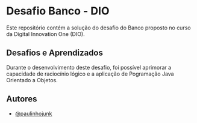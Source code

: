# Desafio Banco - DIO

Este repositório contém a solução do desafio do Banco proposto no curso da Digital Innovation One (DIO).

## Desafios e Aprendizados
Durante o desenvolvimento deste desafio, foi possível aprimorar a capacidade de raciocínio lógico e a aplicação de Pogramação Java Orientado a Objetos.

## Autores

- [@paulinhojunk](https://www.github.com/paulinhojunk)
